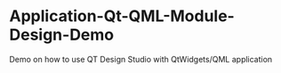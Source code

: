 # Application-Qt-QML-Module-Design-Demo
Demo on how to use QT Design Studio with QtWidgets/QML application

